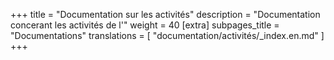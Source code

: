 +++
title = "Documentation sur les activités"
description = "Documentation concerant les activités de l'"
weight = 40
[extra]
subpages_title = "Documentations"
translations = [
    "documentation/activités/_index.en.md"
]
+++
